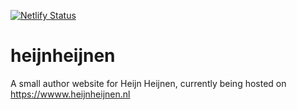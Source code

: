 [![Netlify Status](https://api.netlify.com/api/v1/badges/aa8ce63f-ecca-4948-844a-a223e6733f39/deploy-status)](https://app.netlify.com/sites/heijnheijnen/deploys)

# heijnheijnen
A small author website for Heijn Heijnen, currently being hosted on https://wwww.heijnheijnen.nl

